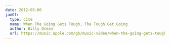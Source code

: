 ```yaml
---
date: 2012-05-06
jamOf:
  type: cite
  name: When The Going Gets Tough, The Tough Get Going
  author: Billy Ocean
  url: https://music.apple.com/gb/music-video/when-the-going-gets-tough-the-tough-get-going/347062954
---
```

